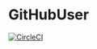 # GitHubUser

[![CircleCI](https://circleci.com/gh/KristianEka/GitHubUser.svg?style=svg&circle-token=09c45788d1b940bc72efe39d923e0936c72f4260)]([<LINK>](https://app.circleci.com/pipelines/github/KristianEka/GitHubUser)https://app.circleci.com/pipelines/github/KristianEka/GitHubUser)
